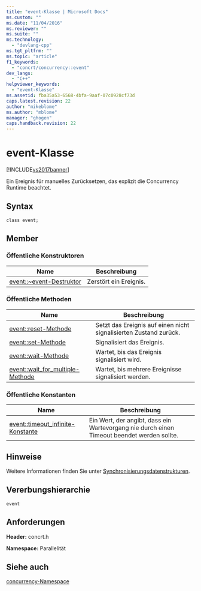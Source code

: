 ```yaml
---
title: "event-Klasse | Microsoft Docs"
ms.custom: ""
ms.date: "11/04/2016"
ms.reviewer: ""
ms.suite: ""
ms.technology: 
  - "devlang-cpp"
ms.tgt_pltfrm: ""
ms.topic: "article"
f1_keywords: 
  - "concrt/concurrency::event"
dev_langs: 
  - "C++"
helpviewer_keywords: 
  - "event-Klasse"
ms.assetid: fba35a53-6568-4bfa-9aaf-07c0928cf73d
caps.latest.revision: 22
author: "mikeblome"
ms.author: "mblome"
manager: "ghogen"
caps.handback.revision: 22
---
```

# event-Klasse
[!INCLUDE[vs2017banner](../../../assembler/inline/includes/vs2017banner.md)]

Ein Ereignis für manuelles Zurücksetzen, das explizit die Concurrency Runtime beachtet.  
  
## Syntax  
  
```  
class event;  
```  
  
## Member  
  
### Öffentliche Konstruktoren  
  
|Name|**Beschreibung**|  
|----------|----------------------|  
|[event::~event\-Destruktor](../Topic/event::~event%20Destructor.md)|Zerstört ein Ereignis.|  
  
### Öffentliche Methoden  
  
|Name|**Beschreibung**|  
|----------|----------------------|  
|[event::reset\-Methode](../Topic/event::reset%20Method.md)|Setzt das Ereignis auf einen nicht signalisierten Zustand zurück.|  
|[event::set\-Methode](../Topic/event::set%20Method.md)|Signalisiert das Ereignis.|  
|[event::wait\-Methode](../Topic/event::wait%20Method.md)|Wartet, bis das Ereignis signalisiert wird.|  
|[event::wait\_for\_multiple\-Methode](../Topic/event::wait_for_multiple%20Method.md)|Wartet, bis mehrere Ereignisse signalisiert werden.|  
  
### Öffentliche Konstanten  
  
|Name|**Beschreibung**|  
|----------|----------------------|  
|[event::timeout\_infinite\-Konstante](../Topic/event::timeout_infinite%20Constant.md)|Ein Wert, der angibt, dass ein Wartevorgang nie durch einen Timeout beendet werden sollte.|  
  
## Hinweise  
 Weitere Informationen finden Sie unter [Synchronisierungsdatenstrukturen](../../../parallel/concrt/synchronization-data-structures.md).  
  
## Vererbungshierarchie  
 `event`  
  
## Anforderungen  
 **Header:** concrt.h  
  
 **Namespace:** Parallelität  
  
## Siehe auch  
 [concurrency\-Namespace](../../../parallel/concrt/reference/concurrency-namespace.md)